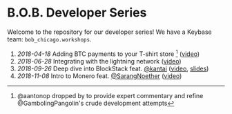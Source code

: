 B.O.B. Developer Series
==

Welcome to the repository for our developer series!  We have a Keybase team: `bob_chicago.workshops`.

1. _2018-04-18_ Adding BTC payments to your T-shirt store [^1] ([video][payments])
2. _2018-06-28_ Integrating with the lightning network ([video][lightning])
3. _2018-09-26_ Deep dive into BlockStack feat. [@kantai][kantai] ([video][blockstack], [slides][blockstack-slides])
4. _2018-11-08_ Intro to Monero feat. [@SarangNoether][sn] ([video][xmr-vid])

[payments]: https://www.youtube.com/watch?v=wqPkDz3kxaA 
[lightning]: https://www.youtube.com/watch?v=GBldm2ZQSYA 
[blockstack]: https://www.youtube.com/watch?v=uaS1ObtiiBE
[kantai]: https://github.com/kantai 
[blockstack-slides]: https://forum.blockstack.org/uploads/default/original/2X/8/87fc9132a2752af0a620f61277eaa62be6cb84ac.pdf
[sn]: https://github.com/SarangNoether
[xmr-vid]: https://www.youtube.com/watch?v=CM44dFBeMM0 

[^1]: @aantonop dropped by to provide expert commentary and refine 
  @GambolingPangolin's crude development attempts
